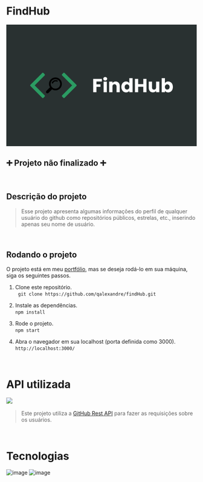 # FindHub

<p align='center'> <img src='src\assets\images\FindHub.svg'></p>

## :heavy_plus_sign: Projeto não finalizado :heavy_plus_sign:

<br>

## Descrição do projeto
>Esse projeto apresenta algumas informações do perfil de qualquer usuário do github como repositórios públicos, estrelas, etc., inserindo apenas seu nome de usuário.

<br>

## Rodando o projeto

O projeto está em meu [portfólio](https://qalexandre.github.io), mas se deseja rodá-lo em sua máquina, siga os seguintes passos.

1. Clone este repositório. <br>
``` git clone https://github.com/qalexandre/findHub.git``` 

2. Instale as dependências. <br>
```npm install```

3. Rode o projeto. <br>
```npm start```

4. Abra o navegador em sua localhost (porta definida como 3000).<br>
```http://localhost:3000/```

 <br>

# API utilizada
<a href='https://docs.github.com/pt/rest'> 
<img width='236px' src='https://logos-world.net/wp-content/uploads/2020/11/GitHub-Emblem.png'>
</a>
<br>


>Este projeto utiliza a [GitHub Rest API](https://docs.github.com/pt/rest/) para fazer as requisições sobre os usuários.
 
 
 <br>

# Tecnologias

![image](https://img.shields.io/badge/JavaScript-F7DF1E?style=for-the-badge&logo=javascript&logoColor=black)
![image](https://img.shields.io/badge/React-20232A?style=for-the-badge&logo=react&logoColor=61DAFB)

#
